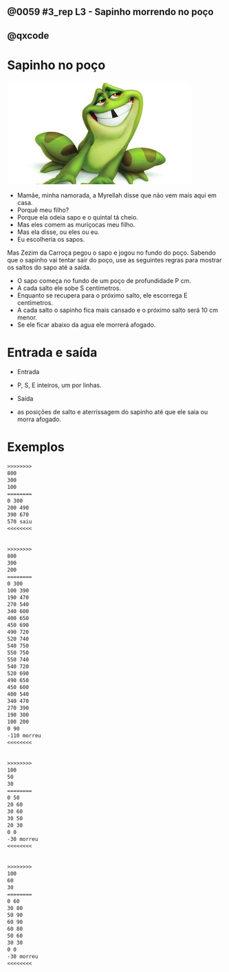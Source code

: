 ## @0059 #3_rep L3 - Sapinho morrendo no poço
## @qxcode

Sapinho no poço
===============

![sapinho](capa.jpg)

* Mamãe, minha namorada, a Myrellah disse que não vem mais aqui em casa.
* Porquê meu filho?
* Porque ela odeia sapo e o quintal tá cheio.
* Mas eles comem as muriçocas meu filho.
* Mas ela disse, ou eles ou eu.
* Eu escolheria os sapos.

Mas Zezim da Carroça pegou o sapo e jogou no fundo do poço.
Sabendo que o sapinho vai tentar sair do poço, use as seguintes regras
para mostrar os saltos do sapo até a saída.

* O sapo começa no fundo de um poço de profundidade P cm.
* A cada salto ele sobe S centímetros.
* Enquanto se recupera para o próximo salto, ele escorrega E centímetros.
* A cada salto o sapinho fica mais cansado e o próximo salto será 10 cm menor.
* Se ele ficar abaixo da agua ele morrerá afogado.
 

Entrada e saída
===============

* Entrada
 

* P, S, E inteiros, um por linhas.
 

* Saída

* as posições de salto e aterrissagem do sapinho até que ele saia ou morra afogado.

Exemplos
========

```
>>>>>>>>
800
300
100
========
0 300
200 490
390 670
570 saiu
<<<<<<<<


>>>>>>>>
800
300
200
========
0 300
100 390
190 470
270 540
340 600
400 650
450 690
490 720
520 740
540 750
550 750
550 740
540 720
520 690
490 650
450 600
400 540
340 470
270 390
190 300
100 200
0 90
-110 morreu
<<<<<<<<


>>>>>>>>
100
50
30
========
0 50
20 60
30 60
30 50
20 30
0 0
-30 morreu
<<<<<<<<


>>>>>>>>
100
60
30
========
0 60
30 80
50 90
60 90
60 80
50 60
30 30
0 0
-30 morreu
<<<<<<<<
```

<!---

>>>>>>>>
85
40
5
========
0 40
35 65
60 80
75 saiu
<<<<<<<<


>>>>>>>>
100 
60 
30
========
0 60
30 80
50 90
60 90
60 80
50 60
30 30
0 0
-30 morreu
<<<<<<<<

--->